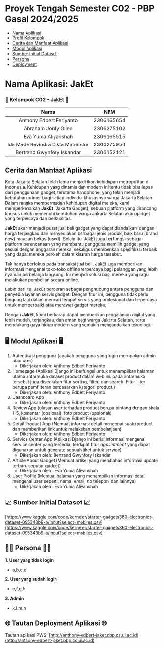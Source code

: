 # Proyek Tengah Semester C02 - PBP Gasal 2024/2025
- [Nama Aplikasi](#nama-aplikasi-jaket)
- [Profil Kelompok](#-kelompok-c02---jaket-)
- [Cerita dan Manfaat Aplikasi](#cerita-dan-manfaat-aplikasi)
- [Modul Aplikasi](#️-modul-aplikasi-️)
- [Sumber Initial Dataset](#sumber-initial-dataset)
- [Persona](#-persona-)
- [Deployment](#-tautan-deployment-aplikasi-)

# Nama Aplikasi: JakEt

### 👋 Kelompok C02 - JakEt 👋
| Nama | NPM |
| :--------------: | :--------: |
| Anthony Edbert Feriyanto | 2306165654 |
| Abraham Jordy Ollen | 2306275102 |
| Eva Yunia Aliyanshah | 2306165515 |
| Ida Made Revindra Dikta Mahendra | 2306275954 |
| Bertrand Gwynfory Iskandar | 2306152121 |

## Cerita dan Manfaat Aplikasi
Kota Jakarta Selatan telah lama menjadi ikon kehidupan metropolitan di Indonesia. Kehidupan yang dinamis dan modern ini tentu tidak bisa lepas dari penggunaan gadget, terutama handphone, yang telah menjadi kebutuhan primer bagi setiap individu, khususnya warga Jakarta Selatan. Dalam rangka mempermudah kehidupan digital mereka, kami memperkenalkan **JakEt** (Jakarta Gadget), sebuah platform yang dirancang khusus untuk memenuhi kebutuhan warga Jakarta Selatan akan gadget yang terpercaya dan berkualitas.

**JakEt** akan menjadi pusat jual beli gadget yang dapat diandalkan, dengan harga terjangkau dan menyediakan berbagai jenis produk, baik baru (brand new) maupun bekas (used). Selain itu, JakEt juga berfungsi sebagai platform perencanaan yang membantu pengguna memilih gadget yang sesuai dengan anggaran mereka, sekaligus memberikan spesifikasi terbaik yang dapat mereka peroleh dalam kisaran harga tersebut. 

Tak hanya berfokus pada transaksi jual beli, JakEt juga memberikan informasi mengenai toko-toko offline terpercaya bagi pelanggan yang lebih nyaman berbelanja langsung. Ini menjadi solusi bagi mereka yang ragu melakukan pembelian secara online.

Lebih dari itu, JakEt berperan sebagai penghubung antara pengguna dan penyedia layanan servis gadget. Dengan fitur ini, pengguna tidak perlu bingung lagi dalam mencari tempat servis yang profesional dan terpercaya untuk memperbaiki atau merawat gadget mereka.

Dengan **JakEt**, kami berharap dapat memberikan pengalaman digital yang lebih mudah, terjangkau, dan aman bagi warga Jakarta Selatan, serta mendukung gaya hidup modern yang semakin mengandalkan teknologi. 



## 🖥️ Modul Aplikasi 🖥️
1. Autentikasi pengguna (apakah pengguna yang login merupakan admin atau user)
    - Dikerjakan oleh: Anthony Edbert Feriyanto
2. Homepage (Aplikasi Django ini berfungsi untuk menampilkan halaman utama antarmuka dataset product dalam web ini. pada antarmuka tersebut juga disediakan fitur sorting, filter, dan search. Fitur filter berupa pemfilteran berdasarkan kategori product.)
    - Dikerjakan oleh: Anthony Edbert Feriyanto
3. Dashboard App
    - Dikerjakan oleh: Anthony Edbert Feriyanto
4. Review App (ulasan user terhadap product berupa bintang dengan skala 1-5, komentar (opsional), foto product (opsional))
    - Dikerjakan oleh: Anthony Edbert Feriyanto
5. Detail Product App (Memuat informasi detail mengenai suatu product dan memberikan link untuk melakukan pembelanjaan)
    - Dikerjakan oleh: Anthony Edbert Feriyanto
6. Service Center App (Aplikasi Django ini berisi informasi mengenai service center yang tersedia, terdapat fitur _appointment_ yang dapat digunakan untuk generate sebuah tiket untuk _service_)
    - Dikerjakan oleh: Bertrand Gwynfory Iskandar
7. Article About Gadget (Memuat artikel yang membahas informasi update terbaru seputar gadget)
	- Dikerjakan oleh : Eva Yunia Aliyanshah
8. User Profile (Memuat halaman yang menampilkan informasi detail mengenai user seperti, nama, email, no telepon, dan lainnya)
	- Dikerjakan oleh : Eva Yunia Aliyanshah

## 📈 Sumber Initial Dataset 📈
[https://www.kaggle.com/code/kerneler/starter-gadgets360-electronics-dataset-095343b9-a/input?select=mobiles.csv](https://www.kaggle.com/code/kerneler/starter-gadgets360-electronics-dataset-095343b9-a/input?select=mobiles.csv)

## 🧑🏻 Persona 🧑🏻
**1. User yang tidak login**
- a,b,c,d

**2. User yang sudah login**
- e,f,g,h

**3. Admin**
- k.l.m.n


## 🌐 Tautan Deployment Aplikasi 🌐
Tautan aplikasi PWS: [http://anthony-edbert-jaket.pbp.cs.ui.ac.id](http://anthony-edbert-jaket.pbp.cs.ui.ac.id)


